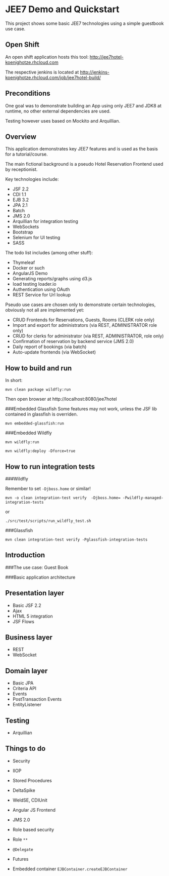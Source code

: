 JEE7 Demo and Quickstart
========================

This project shows some basic JEE7 technologies using a simple guestbook use case.

Open Shift
----------
An open shift application hosts this tool: http://jee7hotel-koenighotze.rhcloud.com

The respective jenkins is located at http://jenkins-koenighotze.rhcloud.com/job/jee7hotel-build/


Preconditions
-------------

One goal was to demonstrate building an App using only JEE7 and JDK8 at runtime, no other external dependencies are used.

Testing however uses based on Mockito and Arquillian.


Overview
--------

This application demonstrates key JEE7 features and is used as the basis for a 
tutorial/course.

The main fictional background is a pseudo Hotel Reservation Frontend used by receptionist.

Key technologies include:

* JSF 2.2
* CDI 1.1
* EJB 3.2
* JPA 2.1
* Batch
* JMS 2.0
* Arquillian for integration testing
* WebSockets
* Bootstrap
* Selenium for UI testing
* SASS 

The todo list includes (among other stuff):

* Thymeleaf
* Docker or such
* AngularJS Demo
* Generating reports/graphs using d3.js
* load testing loader.io
* Authentication using OAuth
* REST Service for Url lookup


Pseudo use cases are chosen only to demonstrate certain technologies, obviously not all are implemented yet:

* CRUD Frontends for Reservations, Guests, Rooms (CLERK role only)
* Import and export for administrators (via REST, ADMINISTRATOR role only)
* CRUD for clerks for administrator (via REST, ADMINISTRATOR, role only)
* Confirmation of reservation by backend service (JMS 2.0)
* Daily report of bookings (via batch)
* Auto-update frontends (via WebSocket)

How to build and run
--------------------

In short: 

```
mvn clean package wildfly:run
```

Then open browser at http://localhost:8080/jee7hotel

###Embedded Glassfish
Some features may not work, unless the JSF lib contained in glassfish is overriden.
```
mvn embedded-glassfish:run
```

###Embedded Wildfly
```
mvn wildfly:run

mvn wildfly:deploy -Dforce=true
```


How to run integration tests
----------------------------


###Wildfly

Remember to set ```-Djboss.home``` or similar!

```
mvn -o clean integration-test verify  -Djboss.home= -Pwildfly-managed-integration-tests
```

or 

```
./src/test/scripts/run_wildfly_test.sh
```

###Glassfish
```
mvn clean integration-test verify -Pglassfish-integration-tests
```

Introduction
------------

###The use case: Guest Book


###Basic application architecture


Presentation layer
------------------

* Basic JSF 2.2
* Ajax
* HTML 5 integration
* JSF Flows

Business layer
--------------

* REST
* WebSocket

Domain layer
------------

* Basic JPA
* Criteria API
* Events
* PostTransaction Events
* EntityListener


Testing
-------
* Arquillian


Things to do
------------

* Security
* IIOP
* Stored Procedures
* DeltaSpike
* WeldSE, CDIUnit
* Angular JS Frontend
* JMS 2.0 
* Role based security
* Role ```**```
* ```@Delegate```

* Futures
* Embedded container ```EJBContainer.createEJBContainer```
